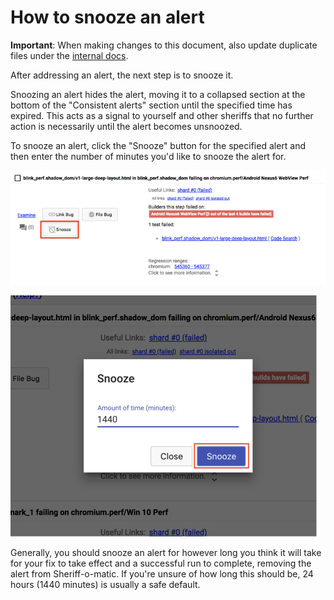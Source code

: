# How to snooze an alert

**Important**: When making changes to this document, also update duplicate files under the [internal docs](http://goto.google.com/perf-bot-health-sheriffs).

After addressing an alert, the next step is to snooze it. 

Snoozing an alert hides the alert, moving it to a collapsed section at the bottom of the "Consistent alerts" section until the specified time has expired. This acts as a signal to yourself and other sheriffs that no further action is necessarily until the alert becomes unsnoozed.

To snooze an alert, click the "Snooze" button for the specified alert and then enter the number of minutes you'd like to snooze the alert for.

![Snooze an alert](images/snooze_alert.png)

![Alert snooze dialog](images/snooze_alert_dialog.png)

Generally, you should snooze an alert for however long you think it will take for your fix to take effect and a successful run to complete, removing the alert from Sheriff-o-matic. If you're unsure of how long this should be, 24 hours (1440 minutes) is usually a safe default.
